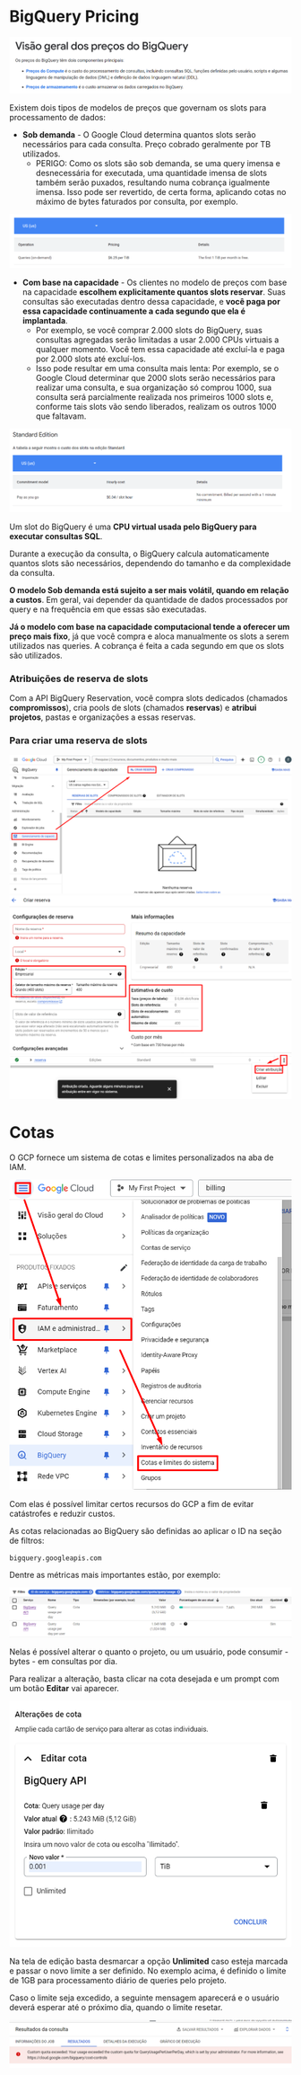 # BigQuery Pricing

![BQPricing](./img/BQPricing.png)

Existem dois tipos de modelos de preços que governam os slots para processamento de dados:

- **Sob demanda** - O Google Cloud determina quantos slots serão necessários para cada consulta. Preço cobrado geralmente por TB utilizados.
  - PERIGO: Como os slots são sob demanda, se uma query imensa e desnecessária for executada, uma quantidade imensa de slots também serão puxados, resultando numa cobrança igualmente imensa. Isso pode ser revertido, de certa forma, aplicando cotas no máximo de bytes faturados por consulta, por exemplo.

![OnDemand](./img/OnDemand.png)

- **Com base na capacidade** - Os clientes no modelo de preços com base na capacidade **escolhem explicitamente quantos slots reservar**. Suas consultas são executadas dentro dessa capacidade, e **você paga por essa capacidade continuamente a cada segundo que ela é implantada**. 
  - Por exemplo, se você comprar 2.000 slots do BigQuery, suas consultas agregadas serão limitadas a usar 2.000 CPUs virtuais a qualquer momento. Você tem essa capacidade até excluí-la e paga por 2.000 slots até excluí-los.
  - Isso pode resultar em uma consulta mais lenta: Por exemplo, se o Google Cloud determinar que 2000 slots serão necessários para realizar uma consulta, e sua organização só comprou 1000, sua consulta será parcialmente realizada nos primeiros 1000 slots e, conforme tais slots vão sendo liberados, realizam os outros 1000 que faltavam.

![Standard](./img/Standard.png)

Um slot do BigQuery é uma **CPU virtual usada pelo BigQuery para executar consultas SQL**. 

Durante a execução da consulta, o BigQuery calcula automaticamente quantos slots são necessários, dependendo do tamanho e da complexidade da consulta.

**O modelo Sob demanda está sujeito a ser mais volátil, quando em relação a custos**. Em geral, vai depender da quantidade de dados processados por query e na frequência em que essas são executadas.

**Já o modelo com base na capacidade computacional tende a oferecer um preço mais fixo**, já que você compra e aloca manualmente os slots a serem utilizados nas queries. A cobrança é feita a cada segundo em que os slots são utilizados.

### Atribuições de reserva de slots
Com a API BigQuery Reservation, você compra slots dedicados (chamados **compromissos**), cria pools de slots (chamados **reservas**) e **atribui projetos**, pastas e organizações a essas reservas.

### Para criar uma reserva de slots
![R1](./img/Reserva1.png)
![R2](./img/Reserva2.png)
![R3](./img/Reserva3.png)

# Cotas
O GCP fornece um sistema de cotas e limites personalizados na aba de IAM. 

![Cotas1](./img/Cotas1.png)

Com elas é possível limitar certos recursos do GCP a fim de evitar catástrofes e reduzir custos.

As cotas relacionadas ao BigQuery são definidas ao aplicar o ID na seção de filtros:

    bigquery.googleapis.com

Dentre as métricas mais importantes estão, por exemplo:

![Cotas2](./img/Cotas2.png)

Nelas é possível alterar o quanto o projeto, ou um usuário, pode consumir - bytes - em consultas por dia.

Para realizar a alteração, basta clicar na cota desejada e um prompt com um botão **Editar** vai aparecer.

![Cotas3](./img/Cotas3.png)

Na tela de edição basta desmarcar a opção **Unlimited** caso esteja marcada e passar o novo limite a ser definido. No exemplo acima, é definido o limite de 1GB para processamento diário de queries pelo projeto.

Caso o limite seja excedido, a seguinte mensagem aparecerá e o usuário deverá esperar até o próximo dia, quando o limite resetar.

![Cotas4](./img/Cotas4.png)